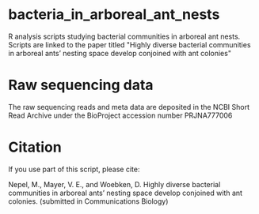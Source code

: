# bacteria_in_arboreal_ant_nests
R analysis scripts studying bacterial communities in arboreal ant nests. Scripts are linked to the paper titled "Highly diverse bacterial communities in arboreal ants’ nesting space develop conjoined with ant colonies"

# Raw sequencing data
The raw sequencing reads and meta data are deposited in the NCBI Short Read Archive under the BioProject accession number PRJNA777006

# Citation
If you use part of this script, please cite:

Nepel, M., Mayer, V. E., and Woebken, D. Highly diverse bacterial communities in arboreal ants’ nesting space develop conjoined with ant colonies. (submitted in Communications Biology)
